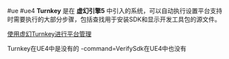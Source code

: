 #ue #ue4 
**Turnkey** 是在 **虚幻引擎5** 中引入的系统，可以自动执行设置平台支持时需要执行的大部分步骤，包括查找用于安装SDK和显示开发工具包的源文件。

[使用虚幻Turnkey进行平台管理](https://dev.epicgames.com/documentation/zh-cn/unreal-engine/automating-platform-and-sdk-management-with-unreal-turnkey?application_version=5.2)

Turnkey在UE4中是没有的
-command=VerifySdk在UE4中也没有

